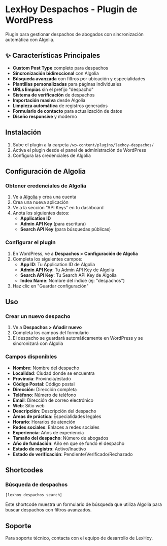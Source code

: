 # LexHoy Despachos - Plugin de WordPress

Plugin para gestionar despachos de abogados con sincronización automática con Algolia.

## ✨ Características Principales

- **Custom Post Type** completo para despachos
- **Sincronización bidireccional** con Algolia
- **Búsqueda avanzada** con filtros por ubicación y especialidades
- **Plantillas personalizadas** para páginas individuales
- **URLs limpias** sin el prefijo "despacho"
- **Sistema de verificación** de despachos
- **Importación masiva** desde Algolia
- **Limpieza automática** de registros generados
- **Formulario de contacto** para actualización de datos
- **Diseño responsive** y moderno

## Instalación

1. Sube el plugin a la carpeta `/wp-content/plugins/lexhoy-despachos/`
2. Activa el plugin desde el panel de administración de WordPress
3. Configura las credenciales de Algolia

## Configuración de Algolia

### Obtener credenciales de Algolia

1. Ve a [Algolia](https://www.algolia.com/) y crea una cuenta
2. Crea una nueva aplicación
3. Ve a la sección "API Keys" en tu dashboard
4. Anota los siguientes datos:
   - **Application ID**
   - **Admin API Key** (para escritura)
   - **Search API Key** (para búsquedas públicas)

### Configurar el plugin

1. En WordPress, ve a **Despachos > Configuración de Algolia**
2. Completa los siguientes campos:
   - **App ID**: Tu Application ID de Algolia
   - **Admin API Key**: Tu Admin API Key de Algolia
   - **Search API Key**: Tu Search API Key de Algolia
   - **Index Name**: Nombre del índice (ej: "despachos")
3. Haz clic en "Guardar configuración"

## Uso

### Crear un nuevo despacho

1. Ve a **Despachos > Añadir nuevo**
2. Completa los campos del formulario
3. El despacho se guardará automáticamente en WordPress y se sincronizará con Algolia

### Campos disponibles

- **Nombre**: Nombre del despacho
- **Localidad**: Ciudad donde se encuentra
- **Provincia**: Provincia/estado
- **Código Postal**: Código postal
- **Dirección**: Dirección completa
- **Teléfono**: Número de teléfono
- **Email**: Dirección de correo electrónico
- **Web**: Sitio web
- **Descripción**: Descripción del despacho
- **Áreas de práctica**: Especialidades legales
- **Horario**: Horarios de atención
- **Redes sociales**: Enlaces a redes sociales
- **Experiencia**: Años de experiencia
- **Tamaño del despacho**: Número de abogados
- **Año de fundación**: Año en que se fundó el despacho
- **Estado de registro**: Activo/Inactivo
- **Estado de verificación**: Pendiente/Verificado/Rechazado

## Shortcodes

### Búsqueda de despachos

```
[lexhoy_despachos_search]
```

Este shortcode muestra un formulario de búsqueda que utiliza Algolia para buscar despachos con filtros avanzados.

## Soporte

Para soporte técnico, contacta con el equipo de desarrollo de LexHoy.
